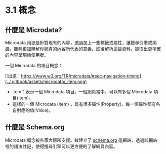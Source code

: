 # 3.1 概念

## 什麼是 Microdata?&#x20;

Microdata 用途是針對現有的內容，透過加上一些標籤或屬性，讓搜尋引擎或爬蟲，能夠更加瞭解你網頁的內容所代表的意義，然後解析這些資料，抓取出更準確的內容呈現給使用者。

一個 Microdata 的項目概念：

![出處：https://www.w3.org/TR/microdata/#sec-navigation-timing](../.gitbook/assets/microdata\_item.png)

* item：表示一個 Microdata 項目。一個網頁當中，可以有多個 Microdata 項目(item)。
* 這樣的一個 Microdata (item) ，具有很多屬性(Property)，每一個屬性都有各自對應的值(Value)。

## 什麼是 Schema.org

Microdata 概念被各家大廠所支援。故建立了 [schema.org](https://schema.org/) 這網站，透過該網站裡的語法註記，使得搜尋引擎可以更方便的了解網頁內容。
